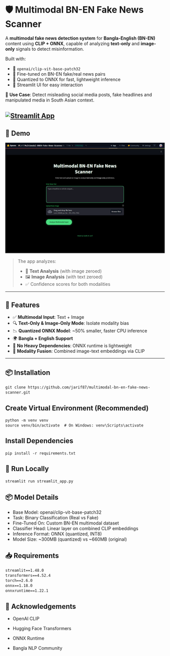 # 🛡️ Multimodal BN-EN Fake News Scanner

A **multimodal fake news detection system** for **Bangla-English (BN-EN)** content using **CLIP + ONNX**, capable of analyzing **text-only** and **image-only** signals to detect misinformation.

Built with:
- 🔹 `openai/clip-vit-base-patch32`
- 🔹 Fine-tuned on BN-EN fake/real news pairs
- 🔹 Quantized to ONNX for fast, lightweight inference
- 🔹 Streamlit UI for easy interaction

🎯 **Use Case**: Detect misleading social media posts, fake headlines and manipulated media in South Asian context.

[![Streamlit App](https://static.streamlit.io/badges/streamlit_badge_black_white.svg)](https://huggingface.co/spaces/jarif/Multimodal-BNEN-Fake-News-Scanner) 
---

## 📸 Demo

![App Screenshot](images/image.png) 

> The app analyzes:
> - 📄 **Text Analysis** (with image zeroed)
> - 🖼️ **Image Analysis** (with text zeroed)
> - ✅ Confidence scores for both modalities

---

## 🚀 Features

- ✅ **Multimodal Input**: Text + Image
- 🔍 **Text-Only & Image-Only Mode**: Isolate modality bias
- 📉 **Quantized ONNX Model**: ~50% smaller, faster CPU inference
- 🌍 **Bangla + English Support**
- 💾 **No Heavy Dependencies**: ONNX runtime is lightweight
- 🧩 **Modality Fusion**: Combined image-text embeddings via CLIP

---

## 📦 Installation

```
git clone https://github.com/jarif87/multimodal-bn-en-fake-news-scanner.git
```
## Create Virtual Environment (Recommended)
```
python -m venv venv
source venv/bin/activate  # On Windows: venv\Scripts\activate
```

## Install Dependencies
```
pip install -r requirements.txt
```
## 🧪 Run Locally
```
streamlit run streamlit_app.py
```

 

## 📦 Model Details
- Base Model: openai/clip-vit-base-patch32
- Task: Binary Classification (Real vs Fake)
- Fine-Tuned On: Custom BN-EN multimodal dataset
- Classifier Head: Linear layer on combined CLIP embeddings
- Inference Format: ONNX (quantized, INT8)
- Model Size: ~300MB (quantized) vs ~660MB (original)

## 📥 Requirements
```
streamlit==1.48.0
transformers==4.52.4
torch==2.6.0
onnx==1.18.0
onnxruntime==1.22.1
```
## 🙌 Acknowledgements
- OpenAI CLIP
- Hugging Face Transformers
- ONNX Runtime

- Bangla NLP Community
